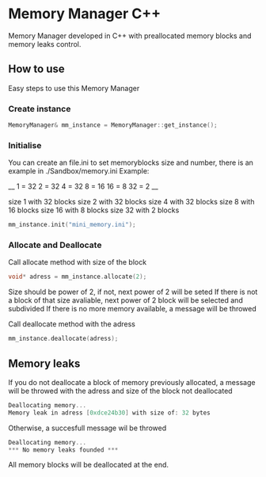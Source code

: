 # Memory Manager C++

Memory Manager developed in C++ with preallocated memory blocks and memory leaks control.

## How to use

Easy steps to use this Memory Manager

### Create instance 

```C++
MemoryManager& mm_instance = MemoryManager::get_instance();
```

### Initialise

You can create an file.ini to set memoryblocks size and number, there is an example in ./Sandbox/memory.ini
Example:

__
1			= 32
2			= 32
4			= 32
8			= 16
16			= 8
32			= 2
__

size 1 with 32 blocks
size 2 with 32 blocks
size 4 with 32 blocks
size 8 with 16 blocks
size 16 with 8 blocks
size 32 with 2 blocks

```C++
mm_instance.init("mini_memory.ini");
```

### Allocate and Deallocate

Call allocate method with size of the block
```C++
void* adress = mm_instance.allocate(2);
```
Size should be power of 2, if not, next power of 2 will be seted
If there is not a block of that size avaliable, next power of 2 block will be selected and subdivided 
If there is no more memory available, a message will be throwed

Call deallocate method with the adress
```C++
mm_instance.deallocate(adress);
```


## Memory leaks

If you do not deallocate a block of memory previously allocated, a message will be throwed with the adress and size of the block not deallocated
```C++
Deallocating memory...
Memory leak in adress [0xdce24b30] with size of: 32 bytes
```

Otherwise, a succesfull message wil be throwed
```C++
Deallocating memory...
*** No memory leaks founded ***
```

All memory blocks will be deallocated at the end.